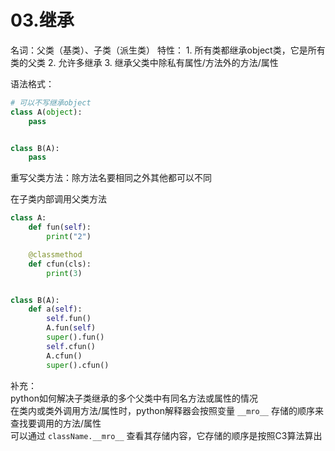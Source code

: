 # 03.继承

名词：父类（基类）、子类（派生类） 特性： 1. 所有类都继承object类，它是所有类的父类 2. 允许多继承 3. 继承父类中除私有属性/方法外的方法/属性

语法格式：

```python
# 可以不写继承object
class A(object):
    pass


class B(A):
    pass
```

重写父类方法：除方法名要相同之外其他都可以不同

在子类内部调用父类方法

```python
class A:
    def fun(self):
        print("2")

    @classmethod
    def cfun(cls):
        print(3)


class B(A):
    def a(self):
        self.fun()
        A.fun(self)
        super().fun()
        self.cfun()
        A.cfun()
        super().cfun()
```

补充：  
python如何解决子类继承的多个父类中有同名方法或属性的情况  
在类内或类外调用方法/属性时，python解释器会按照变量 `__mro__` 存储的顺序来查找要调用的方法/属性  
可以通过 `className.__mro__` 查看其存储内容，它存储的顺序是按照C3算法算出

